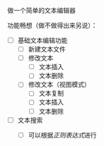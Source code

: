 做一个简单的文本编辑器

功能畅想（做不做得出来另说）：

- [ ] 基础文本编辑功能
  - [ ] 新建文本文件
  - [ ] 修改文本
    - [ ] 文本插入
    - [ ] 文本删除
  - [ ] 修改文本（视图模式）
    - [ ] 文本复制
    - [ ] 文本插入
    - [ ] 文本删除
- [ ] 文本搜索
  - [ ] 可以根据<i>正则表达式</i>进行


